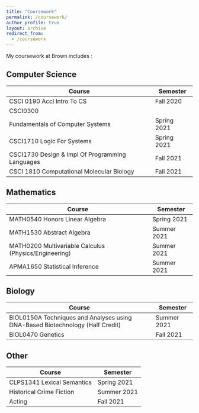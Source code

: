 ```yaml
---
title: "Coursework"
permalink: /coursework/
author_profile: true
layout: archive
redirect_from:
  - /coursework
---
```



My coursework at Brown includes : 

## Computer Science 

| Course      | Semester |
| ----------- | ----------- |
| CSCI 0190 Accl Intro To CS   | Fall 2020       |
| CSCI0300 
Fundamentals of Computer Systems   | Spring 2021        |
| CSCI1710 Logic For Systems | Spring 2021 | 
| CSCI1730 Design & Impl Of Programming Languages | Fall 2021 |
| CSCI 1810 Computational Molecular Biology | Fall 2021 | 

## Mathematics

| Course      | Semester |
| ----------- | ----------- |
| MATH0540 Honors Linear Algebra | Spring 2021 |
| MATH1530 Abstract Algebra | Summer 2021 | 
| MATH0200 Multivariable Calculus (Physics/Engineering) | Summer 2021 | 
| APMA1650 Statistical Inference | Summer 2021 | 



## Biology


| Course      | Semester |
| ----------- | ----------- |
| BIOL0150A Techniques and Analyses using DNA-Based Biotechnology (Half Credit) | Summer 2021 |
| BIOL0470 Genetics | Fall 2021 | 



## Other


| Course      | Semester |
| ----------- | ----------- |
| CLPS1341 Lexical Semantics | Spring 2021 | 
| Historical Crime Fiction | Summer 2021 | 
| Acting | Fall 2021 | 

